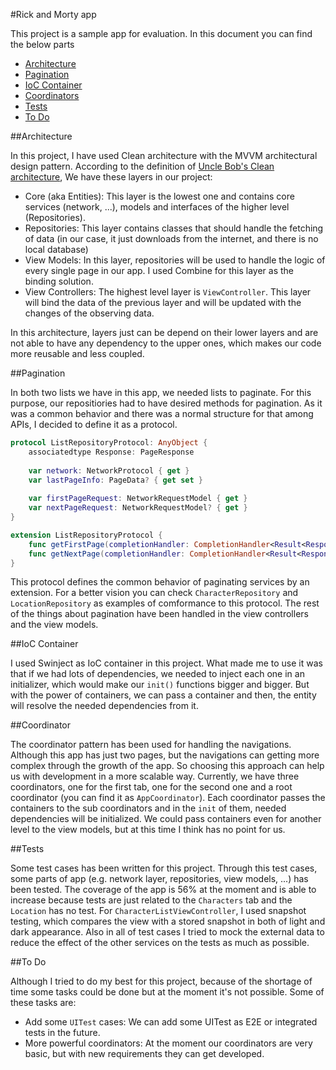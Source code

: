 #Rick and Morty app

This project is a sample app for evaluation. In this document you can find the below parts

- [Architecture](#architecture)
- [Pagination](#pagination)
- [IoC Container](#ioc-container)
- [Coordinators](#coordinators)
- [Tests](#tests)
- [To Do](#to-do)

##Architecture

In this project, I have used Clean architecture with the MVVM architectural design pattern. According to the definition of [Uncle Bob's Clean architecture](https://blog.cleancoder.com/uncle-bob/2012/08/13/the-clean-architecture.html), We have these layers in our project:
- Core (aka Entities): This layer is the lowest one and contains core services (network, ...), models and interfaces of the higher level (Repositories).
- Repositories: This layer contains classes that should handle the fetching of data (in our case, it just downloads from the internet, and there is no local database)
- View Models: In this layer, repositories will be used to handle the logic of every single page in our app. I used Combine for this layer as the binding solution.
- View Controllers: The highest level layer is `ViewController`. This layer will bind the data of the previous layer and will be updated with the changes of the observing data.

In this architecture, layers just can be depend on their lower layers and are not able to have any dependency to the upper ones, which makes our code more reusable and less coupled.

##Pagination

In both two lists we have in this app, we needed lists to paginate. For this purpose, our repositiories had to have desired methods for pagination. As it was a common behavior and there was a normal structure for that among APIs, I decided to define it as a protocol.

```swift
protocol ListRepositoryProtocol: AnyObject {
    associatedtype Response: PageResponse
    
    var network: NetworkProtocol { get }
    var lastPageInfo: PageData? { get set }
    
    var firstPageRequest: NetworkRequestModel { get }
    var nextPageRequest: NetworkRequestModel? { get }
}

extension ListRepositoryProtocol {
    func getFirstPage(completionHandler: CompletionHandler<Result<Response, NetworkError>>?) { ... }
    func getNextPage(completionHandler: CompletionHandler<Result<Response, NetworkError>>?) { ... }
}
```

This protocol defines the common behavior of paginating services by an extension. For a better vision you can check `CharacterRepository` and `LocationRepository` as examples of comformance to this protocol. The rest of the things about pagination have been handled in the view controllers and the view models.

##IoC Container

I used Swinject as IoC container in this project. What made me to use it was that if we had lots of dependencies, we needed to inject each one in an initializer, which would make our `init()` functions bigger and bigger. But with the power of containers, we can pass a container and then, the entity will resolve the needed dependencies from it.

##Coordinator

The coordinator pattern has been used for handling the navigations. Although this app has just two pages, but the navigations can getting more complex through the growth of the app. So choosing this approach can help us with development in a more scalable way. Currently, we have three coordinators, one for the first tab, one for the second one and a root coordinator (you can find it as `AppCoordinator`). Each coordinator passes the containers to the sub coordinators and in the `init` of them, needed dependencies will be initialized. We could pass containers even for another level to the view models, but at this time I think has no point for us.

##Tests

Some test cases has been written for this project. Through this test cases, some parts of app (e.g. network layer, repositories, view models, ...) has been tested. The coverage of the app is 56% at the moment and is able to increase because tests are just related to the `Characters` tab and the `Location` has no test. For `CharacterListViewController`, I used snapshot testing, which compares the view with a stored snapshot in both of light and dark appearance. Also in all of test cases I tried to mock the external data to reduce the effect of the other services on the tests as much as possible.

##To Do

Although I tried to do my best for this project, because of the shortage of time some tasks could be done but at the moment it's not possible. Some of these tasks are:

- Add some `UITest` cases: We can add some UITest as E2E or integrated tests in the future.
- More powerful coordinators: At the moment our coordinators are very basic, but with new requirements they can get developed.
